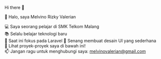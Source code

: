 Hi there 👋



👋 Halo, saya Melvino Rizky Valerian

💻 Saya seorang pelajar di SMK Telkom Malang  
📚 Selalu belajar teknologi baru  
🌱 Saat ini fokus pada Laravel 
🎨 Senang membuat desain UI yang sederhana
🚀 Lihat proyek-proyek saya di bawah ini!  
📫 Jangan ragu untuk menghubungi saya: melvinovalerian@gmail.com
